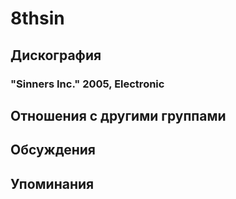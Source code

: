 # 8thsin



## Дискография

### "Sinners Inc." 2005, Electronic




## Отношения с другими группами


## Обсуждения


## Упоминания


